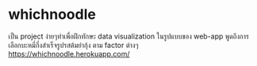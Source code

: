 # whichnoodle
เป็น project ง่ายๆทำเพื่อฝึกทักษะ data visualization ในรูปแบบของ web-app พูดถึงการเลือกบะหมี่กึ่งสำเร็จรูปรสต้มยำกุ้ง ตาม factor ต่างๆ
https://whichnoodle.herokuapp.com/
